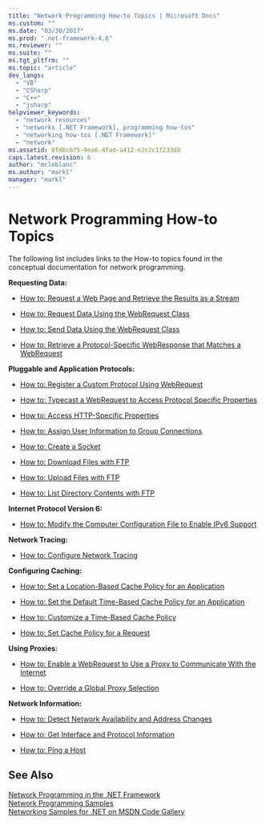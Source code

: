 ```yaml
---
title: "Network Programming How-to Topics | Microsoft Docs"
ms.custom: ""
ms.date: "03/30/2017"
ms.prod: ".net-framework-4.6"
ms.reviewer: ""
ms.suite: ""
ms.tgt_pltfrm: ""
ms.topic: "article"
dev_langs: 
  - "VB"
  - "CSharp"
  - "C++"
  - "jsharp"
helpviewer_keywords: 
  - "network resources"
  - "networks [.NET Framework], programming how-tos"
  - "networking how-tos [.NET Framework]"
  - "network"
ms.assetid: 8fd6c675-9ea6-4fad-a412-e2c2c1f233d8
caps.latest.revision: 6
author: "mcleblanc"
ms.author: "markl"
manager: "markl"
---
```

# Network Programming How-to Topics
The following list includes links to the How-to topics found in the conceptual documentation for network programming.  
  
 **Requesting Data:**  
  
-   [How to: Request a Web Page and Retrieve the Results as a Stream](../../../docs/framework/network-programming/how-to-request-a-web-page-and-retrieve-the-results-as-a-stream.md)  
  
-   [How to: Request Data Using the WebRequest Class](../../../docs/framework/network-programming/how-to-request-data-using-the-webrequest-class.md)  
  
-   [How to: Send Data Using the WebRequest Class](../../../docs/framework/network-programming/how-to-send-data-using-the-webrequest-class.md)  
  
-   [How to: Retrieve a Protocol-Specific WebResponse that Matches a WebRequest](../../../docs/framework/network-programming/how-to-retrieve-a-protocol-specific-webresponse-that-matches-a-webrequest.md)  
  
 **Pluggable and Application Protocols:**  
  
-   [How to: Register a Custom Protocol Using WebRequest](../../../docs/framework/network-programming/how-to-register-a-custom-protocol-using-webrequest.md)  
  
-   [How to: Typecast a WebRequest to Access Protocol Specific Properties](../../../docs/framework/network-programming/how-to-typecast-a-webrequest-to-access-protocol-specific-properties.md)  
  
-   [How to: Access HTTP-Specific Properties](../../../docs/framework/network-programming/how-to-access-http-specific-properties.md)  
  
-   [How to: Assign User Information to Group Connections](../../../docs/framework/network-programming/how-to-assign-user-information-to-group-connections.md)  
  
-   [How to: Create a Socket](../../../docs/framework/network-programming/how-to-create-a-socket.md)  
  
-   [How to: Download Files with FTP](../../../docs/framework/network-programming/how-to-download-files-with-ftp.md)  
  
-   [How to: Upload Files with FTP](../../../docs/framework/network-programming/how-to-upload-files-with-ftp.md)  
  
-   [How to: List Directory Contents with FTP](../../../docs/framework/network-programming/how-to-list-directory-contents-with-ftp.md)  
  
 **Internet Protocol Version 6:**  
  
-   [How to: Modify the Computer Configuration File to Enable IPv6 Support](../../../docs/framework/network-programming/how-to-modify-the-computer-configuration-file-to-enable-ipv6-support.md)  
  
 **Network Tracing:**  
  
-   [How to: Configure Network Tracing](../../../docs/framework/network-programming/how-to-configure-network-tracing.md)  
  
 **Configuring Caching:**  
  
-   [How to: Set a Location-Based Cache Policy for an Application](../../../docs/framework/network-programming/how-to-set-a-location-based-cache-policy-for-an-application.md)  
  
-   [How to: Set the Default Time-Based Cache Policy for an Application](../../../docs/framework/network-programming/how-to-set-the-default-time-based-cache-policy-for-an-application.md)  
  
-   [How to: Customize a Time-Based Cache Policy](../../../docs/framework/network-programming/how-to-customize-a-time-based-cache-policy.md)  
  
-   [How to: Set Cache Policy for a Request](../../../docs/framework/network-programming/how-to-set-cache-policy-for-a-request.md)  
  
 **Using Proxies:**  
  
-   [How to: Enable a WebRequest to Use a Proxy to Communicate With the Internet](../../../docs/framework/network-programming/how-to-enable-a-webrequest-to-use-a-proxy-to-communicate-with-the-internet.md)  
  
-   [How to: Override a Global Proxy Selection](../../../docs/framework/network-programming/how-to-override-a-global-proxy-selection.md)  
  
 **Network Information:**  
  
-   [How to: Detect Network Availability and Address Changes](../../../docs/framework/network-programming/how-to-detect-network-availability-and-address-changes.md)  
  
-   [How to: Get Interface and Protocol Information](../../../docs/framework/network-programming/how-to-get-interface-and-protocol-information.md)  
  
-   [How to: Ping a Host](../../../docs/framework/network-programming/how-to-ping-a-host.md)  
  
## See Also  
 [Network Programming in the .NET Framework](../../../docs/framework/network-programming/network-programming.md)   
 [Network Programming Samples](../../../docs/framework/network-programming/network-programming-samples.md)   
 [Networking Samples for .NET on MSDN Code Gallery](http://code.msdn.microsoft.com/Wiki/View.aspx?ProjectName=nclsamples)